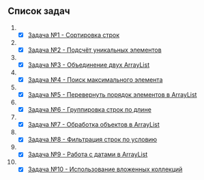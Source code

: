## Список задач 

1. -[X] [Задача №1 - Сортировка строк](task1/README.md)
2. -[X] [Задача №2 - Подсчёт уникальных элементов](task2/README.md)
3. -[X] [Задача №3 - Объединение двух ArrayList](task3/README.md)
4. -[X] [Задача №4 - Поиск максимального элемента](task4/README.md)
5. -[X] [Задача №5 - Перевернуть порядок элементов в ArrayList](task5/README.md)
6. -[X] [Задача №6 - Группировка строк по длине](task6/README.md)
7. -[X] [Задача №7 - Обработка объектов в ArrayList](task7/README.md)
8. -[X] [Задача №8 - Фильтрация строк по условию](task8/README.md)
9. -[X] [Задача №9 - Работа с датами в ArrayList](task9/README.md)
10. -[X] [Задача №10 - Использование вложенных коллекций](task10/README.md)
